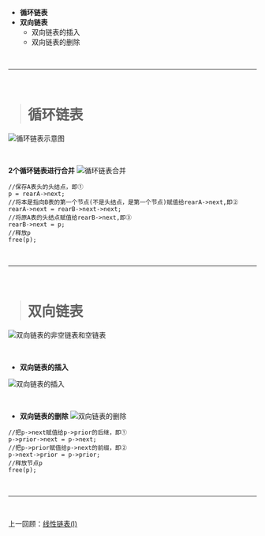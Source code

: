 - **循环链表**
- **双向链表**
	- 双向链表的插入
	- 双向链表的删除



<br/>


***
<br/>

># 循环链表

![循环链表示意图](https://upload-images.jianshu.io/upload_images/2959789-2eb248ee9f51dc69.png?imageMogr2/auto-orient/strip%7CimageView2/2/w/1240)



<br/>

**2个循环链表进行合并**
![循环链表合并](https://upload-images.jianshu.io/upload_images/2959789-83a5326f42466165.png?imageMogr2/auto-orient/strip%7CimageView2/2/w/1240)

```
//保存A表头的头结点，即①
p = rearA->next;
//将本是指向B表的第一个节点(不是头结点，是第一个节点)赋值给rearA->next,即②
rearA->next = rearB->next->next;
//将原A表的头结点赋值给rearB->next,即③
rearB->next = p;
//释放p
free(p);

```





<br/>

***
<br/>

># 双向链表


![双向链表的非空链表和空链表](https://upload-images.jianshu.io/upload_images/2959789-e28b820baa20fcd2.png?imageMogr2/auto-orient/strip%7CimageView2/2/w/1240)


<br/>

- **双向链表的插入**

![双向链表的插入](https://upload-images.jianshu.io/upload_images/2959789-00d156bcd57f5f58.png?imageMogr2/auto-orient/strip%7CimageView2/2/w/1240)



<br/>

- **双向链表的删除**
![双向链表的删除](https://upload-images.jianshu.io/upload_images/2959789-3bd2dbc044214af7.png?imageMogr2/auto-orient/strip%7CimageView2/2/w/1240)

```
//把p->next赋值给p->prior的后继，即①
p->prior->next = p->next;
//把p->prior赋值给p->next的前缀，即②
p->next->prior = p->prior;
//释放节点p
free(p);
```


<br/>

***
<br/>



上一回顾：[线性链表(I)](https://www.jianshu.com/p/60c6d1cc5a89)
